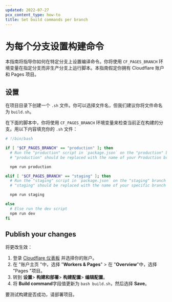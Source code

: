 ```yaml
---
updated: 2022-07-27
pcx_content_type: how-to
title: Set build commands per branch
---
```


# 为每个分支设置构建命令

本指南将指导你如何在特定分支上设置编译命令。你将使用 `CF_PAGES_BRANCH` 环境变量在指定分支而非生产分支上运行脚本。本指南假定你拥有 Cloudflare 账户和 Pages 项目。

## 设置

在项目目录下创建一个 `.sh` 文件。你可以选择文件名，但我们建议你将文件命名为 `build.sh`。

在下面的脚本中，你将使用 `CF_PAGES_BRANCH` 环境变量来检查当前正在构建的分支。用以下内容填充你的 `.sh` 文件：

```bash
# !/bin/bash

if [ "$CF_PAGES_BRANCH" == "production" ]; then
  # Run the "production" script in `package.json` on the "production" branch
  # "production" should be replaced with the name of your Production branch

  npm run production

elif [ "$CF_PAGES_BRANCH" == "staging" ]; then
  # Run the "staging" script in `package.json` on the "staging" branch
  # "staging" should be replaced with the name of your specific branch

  npm run staging

else
  # Else run the dev script
  npm run dev
fi
```

## Publish your changes

将更改生效：

1. 登录 [Cloudflare 仪表板](https://dash.cloudflare.com) 并选择你的账户。
2. 在 "账户主页 "中，选择 "**Workers & Pages**" > 在 "**Overview**"中，选择 "Pages "项目。
3. 转到 **设置**> **构建和部署**> **构建配置**> **编辑配置**。
3. 将 **Build command**字段值更新为 `bash build.sh`，然后选择 **Save**。

要测试构建是否成功，请部署项目。